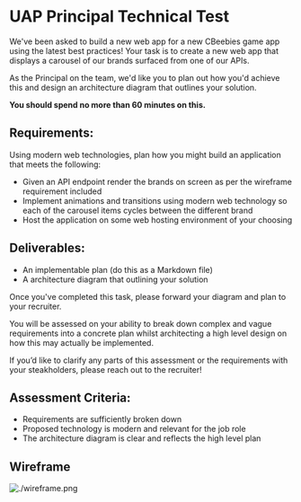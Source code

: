 # UAP Principal Technical Test

We've been asked to build a new web app for a new CBeebies game app using the latest best practices! Your task is to create a new web app that displays a carousel of our brands surfaced from one of our APIs.

As the Principal on the team, we'd like you to plan out how you'd achieve this and design an architecture diagram that outlines your solution.

__You should spend no more than 60 minutes on this.__

## Requirements:

Using modern web technologies, plan how you might build an application that meets the following:

- Given an API endpoint render the brands on screen as per the wireframe requirement included
- Implement animations and transitions using modern web technology so each of the carousel items cycles between the different brand 
- Host the application on some web hosting environment of your choosing 

## Deliverables:

- An implementable plan (do this as a Markdown file)
- A architecture diagram that outlining your solution

Once you've completed this task, please forward your diagram and plan to your recruiter. 

You will be assessed on your ability to break down complex and vague requirements into a concrete plan whilst architecting a high level design on how this may actually be implemented. 

If you’d like to clarify any parts of this assessment or the requirements with your steakholders, please reach out to the recruiter!

## Assessment Criteria:

- Requirements are sufficiently broken down
- Proposed technology is modern and relevant for the job role 
- The architecture diagram is clear and reflects the high level plan 

## Wireframe

![./wireframe.png](Wireframe)
